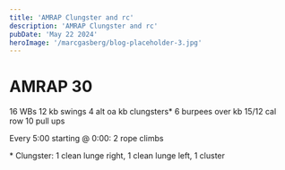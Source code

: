 ```yaml
---
title: 'AMRAP Clungster and rc'
description: 'AMRAP Clungster and rc'
pubDate: 'May 22 2024'
heroImage: '/marcgasberg/blog-placeholder-3.jpg'
---
```

# AMRAP 30
16 WBs
12 kb swings
4 alt oa kb clungsters*
6 burpees over kb 
15/12 cal row
10 pull ups 


Every 5:00 starting @ 0:00:
2 rope climbs

\* Clungster: 1 clean lunge right, 1 clean lunge left, 1 cluster
